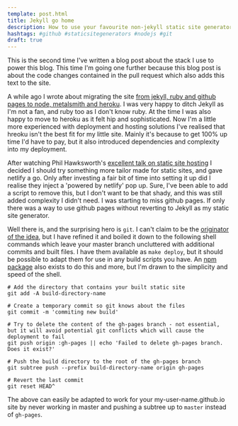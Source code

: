 ```yaml
---
template: post.html
title: Jekyll go home
description: How to use your favourite non-jekyll static site generator with github pages
hashtags: #github #staticsitegenerators #nodejs #git
draft: true
---
```


This is the second time I've written a blog post about the stack I use to power this blog. This time I'm going one further because this blog post is about the code changes contained in the pull request which also adds this text to the site. 

A while ago I wrote about migrating the site [from jekyll, ruby and github pages to node, metalsmith and heroku](http://www.wheresrhys.co.uk/2014/a-new-stack-or-many-hippo-returns/). I was very happy to ditch Jekyll as I'm not a fan, and ruby too as I don't know ruby. At the time I was also happy to move to heroku as it felt hip and sophisticated. Now I'm a little more experienced with deployment and hosting solutions I've realised that hreoku isn't the best fit for my little site. Mainly it's because to get 100% up time I'd have to pay, but it also introduced dependencies and complexity into my deployment.

After watching Phil Hawksworth's [excellent talk on static site hosting](https://vimeo.com/145138875) I decided I should try something more tailor made for static sites, and gave netlify a go. Only after investing a fair bit of time into setting it up did I realise they inject a 'powered by netlify' pop up. Sure, I've been able to add a script to remove this, but I don't want to be that shady, and this was still added complexity I didn't need. I was starting to miss github pages. If only there was a way to use github pages without reverting to Jekyll as my static site generator.

Well there is, and the surprising hero is `git`. I can't claim to be the [originator of the idea](https://gist.github.com/cobyism/4730490), but I have refined it and boiled it down to the following shell commands which leave your master branch uncluttered with additional commits and built files. I have them available as `make deploy`, but it should be possible to adapt them for use in any build scripts you have. An [npm package](https://www.npmjs.com/package/gh-pages) also exists to do this and more, but I'm drawn to the simplicity and speed of the shell.

    # Add the directory that contains your built static site
    git add -A build-directory-name
    
    # Create a temporary commit so git knows about the files
    git commit -m 'commiting new build'
    
    # Try to delete the content of the gh-pages branch - not essential, but it will avoid potential git conflicts which will cause the deployment to fail
    git push origin :gh-pages || echo 'Failed to delete gh-pages branch. Does it exist?'
    
    # Push the build directory to the root of the gh-pages branch
    git subtree push --prefix build-directory-name origin gh-pages
    
    # Revert the last commit
    git reset HEAD^

The above can easily be adapted to work for your my-user-name.github.io site by never working in master and pushing a subtree up to `master` instead of `gh-pages`.

